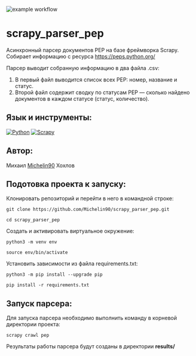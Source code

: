![example workflow](https://github.com/Michelin90/scrapy_parser_pep/actions/workflows/main.yml/badge.svg?style=for-the-badge)
# scrapy_parser_pep
Асинхронный парсер документов PEP на базе фреймворка Scrapy. 
Собирает информацию с ресурса https://peps.python.org/

Парсер выводит собранную информацию в два файла .csv:
1. В первый файл  выводится список всех PEP: номер, название и статус.
2. Второй файл содержит сводку по статусам PEP — сколько найдено документов в каждом статусе (статус, количество).

## Язык и инструменты:
[![Python](https://img.shields.io/badge/Python-3.10-blue?style=for-the-badge&logo=python)](https://www.python.org/)
[![Scrapy](https://img.shields.io/badge/Scrapy-2.5.1-blue?style=for-the-badge&logo=scrapy)](https://scrapy.org/)

## Автор:
Михаил [Michelin90](https://github.com/Michelin90) Хохлов

## Подотовка проекта к запуску:

Клонировать репозиторий и перейти в него в командной строке:

```
git clone https://github.com/Michelin90/scrapy_parser_pep.git
```

```
cd scrapy_parser_pep
```

Cоздать и активировать виртуальное окружение:

```
python3 -m venv env
```

```
source env/bin/activate
```

Установить зависимости из файла requirements.txt:

```
python3 -m pip install --upgrade pip
```

```
pip install -r requirements.txt
```
## Запуск парсера:
Для запуска парсера необходимо выполнить команду в корневой директории проекта:
```
scrapy crawl pep
```
Результаты работы парсера будут созданы в директории **results/** 